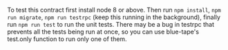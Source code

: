 To test this contract first install node 8 or above. Then run `npm install`, `npm run migrate`, `npm run testrpc` (keep this running in the background), finally run `npm run test` to run the unit tests. There may be a bug in testrpc that prevents all the tests being run at once, so you can use blue-tape's test.only function to run only one of them.
